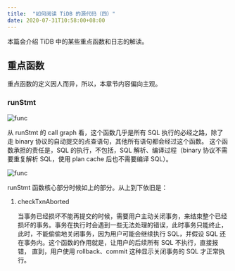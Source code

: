 ```yaml
---
title:  "如何阅读 TiDB 的源代码（四）"
date: 2020-07-31T10:58:00+08:00
---
```


本篇会介绍 TiDB 中的某些重点函数和日志的解读。

## 重点函数

重点函数的定义因人而异，所以，本章节内容偏向主观。

### runStmt

![func](/posts/images/20200731111912.png)

从 runStmt 的 call graph 看，这个函数几乎是所有 SQL 执行的必经之路，除了走 binary 协议的自动提交的点查语句，其他所有语句都会经过这个函数。
这个函数承担的责任是，SQL 的执行，不包括，SQL 解析、编译过程（binary 协议不需要重复解析 SQL，使用 plan cache 后也不需要编译 SQL）。

![func](/posts/images/20200731112400.png)

runStmt 函数核心部分时候如上的部分。从上到下依旧是：

1. checkTxnAborted

    当事务已经损坏不能再提交的时候，需要用户主动关闭事务，来结束整个已经损坏的事务。事务在执行时会遇到一些无法处理的错误，此时事务只能终止，
    此时，不能偷偷地关闭事务，因为用户可能会继续执行 SQL，并假设 SQL 还在事务内。这个函数的作用就是，让用户的后续所有 SQL 不执行，直接报错，
    直到，用户使用 rollback、commit 这种显示关闭事务的 SQL 才正常执行。
